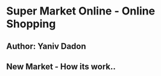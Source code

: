# Super Market Online - Online Shopping #
## Author: Yaniv Dadon ##
## New Market - How its work.. ##

